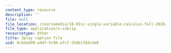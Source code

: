 ```yaml
---
content_type: resource
description: ''
file: null
file_location: /coursemedia/18-01sc-single-variable-calculus-fall-2010/0c6da999a44f5c98afcf25db1f8dcde8_kCPVBl953eY.vtt
file_type: application/x-subrip
resourcetype: Other
title: 3play caption file
uid: 0c6da999-a44f-5c98-afcf-25db1f8dcde8
---
```

